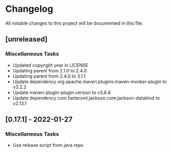 # Changelog
All notable changes to this project will be documented in this file.

## [unreleased]

### Miscellaneous Tasks

- Updated copyright year in LICENSE
- Updating parent from 2.1.0 to 2.4.0
- Updating parent from 2.4.0 to 3.1.1
- Update dependency org.apache.maven.plugins:maven-invoker-plugin to v3.2.2
- Update maven-plugin-plugin.version to v3.6.4
- Update dependency com.fasterxml.jackson.core:jackson-databind to v2.13.1

## [0.17.1] - 2022-01-27

### Miscellaneous Tasks

- Use release script from java repo

<!-- generated by git-cliff -->
